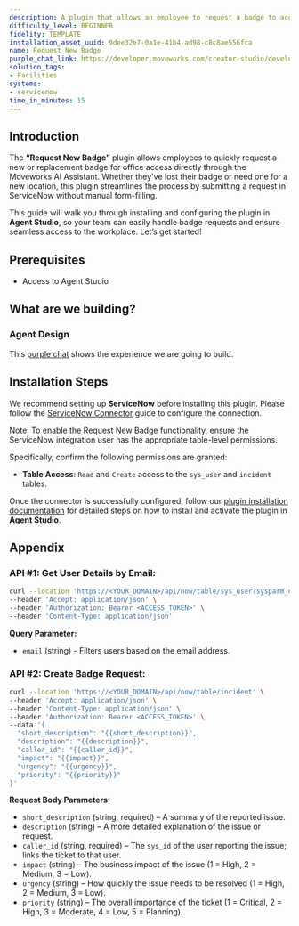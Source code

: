 ```yaml
---
description: A plugin that allows an employee to request a badge to access the office.
difficulty_level: BEGINNER
fidelity: TEMPLATE
installation_asset_uuid: 9dee32e7-0a1e-41b4-ad98-c8c8ae556fca
name: Request New Badge
purple_chat_link: https://developer.moveworks.com/creator-studio/developer-tools/purple-chat/?conversation=%7B%22startTimestamp%22%3A%2211%3A43+AM%22%2C%22messages%22%3A%5B%7B%22role%22%3A%22user%22%2C%22parts%22%3A%5B%7B%22richText%22%3A%22I+lost+my+badge+and+need+access+to+the+SF+office.%22%7D%5D%7D%2C%7B%22role%22%3A%22assistant%22%2C%22parts%22%3A%5B%7B%22richText%22%3A%22I+understand+you%27ve+lost+your+badge+and+need+access+to+the+SF+office.+Would+you+like+me+to+file+a+ticket+for+a+new+badge%3F%22%7D%5D%7D%2C%7B%22role%22%3A%22user%22%2C%22parts%22%3A%5B%7B%22richText%22%3A%22Yes%2C+please+do+that.%22%7D%5D%7D%2C%7B%22role%22%3A%22assistant%22%2C%22parts%22%3A%5B%7B%22reasoningSteps%22%3A%5B%7B%22status%22%3A%22success%22%2C%22richText%22%3A%22%3Cp%3E%E2%9C%85+Working+on+%3Cb%3ELost+Badge+And+Need+SF+Office+Access%3C%2Fb%3E%3Cbr%3E%E2%8F%B3+Calling+Plugin+%3Cb%3ERequest+New+Badge%3C%2Fb%3E%3C%2Fp%3E%22%7D%5D%7D%2C%7B%22richText%22%3A%22I%27ve+submitted+a+ticket+for+your+lost+badge.+You%27ll+receive+a+notification+once+your+new+badge+is+ready+for+pickup.+Is+there+anything+else+I+can+help+with%3F%22%7D%5D%7D%5D%7D
solution_tags:
- Facilities
systems:
- servicenow
time_in_minutes: 15
---
```


## **Introduction**

The **“Request New Badge”** plugin allows employees to quickly request a new or replacement badge for office access directly through the Moveworks AI Assistant. Whether they've lost their badge or need one for a new location, this plugin streamlines the process by submitting a request in ServiceNow without manual form-filling.

This guide will walk you through installing and configuring the plugin in **Agent Studio**, so your team can easily handle badge requests and ensure seamless access to the workplace. Let’s get started!

## **Prerequisites**

- Access to Agent Studio

## **What are we building?**

### **Agent Design**

This [purple chat](https://developer.moveworks.com/creator-studio/developer-tools/purple-chat?conversation=%7B%22startTimestamp%22%3A%2211%3A43+AM%22%2C%22messages%22%3A%5B%7B%22role%22%3A%22user%22%2C%22parts%22%3A%5B%7B%22richText%22%3A%22I+lost+my+badge+and+need+access+to+the+SF+office.%22%7D%5D%7D%2C%7B%22role%22%3A%22assistant%22%2C%22parts%22%3A%5B%7B%22richText%22%3A%22I+understand+you%27ve+lost+your+badge+and+need+access+to+the+SF+office.+Would+you+like+me+to+file+a+ticket+for+a+new+badge%3F%22%7D%5D%7D%2C%7B%22role%22%3A%22user%22%2C%22parts%22%3A%5B%7B%22richText%22%3A%22Yes%2C+please+do+that.%22%7D%5D%7D%2C%7B%22role%22%3A%22assistant%22%2C%22parts%22%3A%5B%7B%22reasoningSteps%22%3A%5B%7B%22status%22%3A%22success%22%2C%22richText%22%3A%22%3Cp%3E%E2%9C%85+Working+on+%3Cb%3ELost+Badge+And+Need+SF+Office+Access%3C%2Fb%3E%3Cbr%3E%E2%8F%B3+Calling+Plugin+%3Cb%3ERequest+New+Badge%3C%2Fb%3E%3C%2Fp%3E%22%7D%5D%7D%2C%7B%22richText%22%3A%22I%27ve+submitted+a+ticket+for+your+lost+badge.+You%27ll+receive+a+notification+once+your+new+badge+is+ready+for+pickup.+Is+there+anything+else+I+can+help+with%3F%22%7D%5D%7D%5D%7D) shows the experience we are going to build.

## **Installation Steps**

We recommend setting up **ServiceNow** before installing this plugin. Please follow the [ServiceNow Connector](https://developer.moveworks.com/marketplace/package/?id=servicenow&hist=home%2Cbrws#how-to-implement) guide to configure the connection.

 Note: To enable the Request New Badge functionality, ensure the ServiceNow integration user has the appropriate table-level permissions.

Specifically, confirm the following permissions are granted:

- **Table Access**: `Read` and `Create` access to the `sys_user` and `incident` tables.

Once the connector is successfully configured, follow our [plugin installation documentation](https://help.moveworks.com/docs/ai-agent-marketplace-installation) for detailed steps on how to install and activate the plugin in **Agent Studio**.

## **Appendix**

### **API #1: Get User Details by Email:**

```bash
curl --location 'https://<YOUR_DOMAIN>/api/now/table/sys_user?sysparm_query=email={{email}}' \
--header 'Accept: application/json' \
--header 'Authorization: Bearer <ACCESS_TOKEN>' \
--header 'Content-Type: application/json'
```

**Query Parameter:**

- `email` (string) - Filters users based on the email address.

### **API #2: Create Badge Request:**

```bash
curl --location 'https://<YOUR_DOMAIN>/api/now/table/incident' \
--header 'Accept: application/json' \
--header 'Content-Type: application/json' \
--header 'Authorization: Bearer <ACCESS_TOKEN>' \
--data '{
  "short_description": "{{short_description}}",
  "description": "{{description}}",
  "caller_id": "{{caller_id}}",
  "impact": "{{impact}}",
  "urgency": "{{urgency}}",
  "priority": "{{priority}}"
}'

```

**Request Body Parameters:**

- `short_description` (string, required) – A summary of the reported issue.
- `description` (string) – A more detailed explanation of the issue or request.
- `caller_id` (string, required) – The `sys_id` of the user reporting the issue; links the ticket to that user.
- `impact` (string) – The business impact of the issue (1 = High, 2 = Medium, 3 = Low).
- `urgency` (string) – How quickly the issue needs to be resolved (1 = High, 2 = Medium, 3 = Low).
- `priority` (string) – The overall importance of the ticket (1 = Critical, 2 = High, 3 = Moderate, 4 = Low, 5 = Planning).